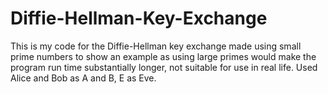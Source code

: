 # Diffie-Hellman-Key-Exchange
This is my code for the Diffie-Hellman key exchange made using small prime numbers to show an example as using large primes would make the program run time substantially longer, not suitable for use in real life.
Used Alice and Bob as A and B, E as Eve.
